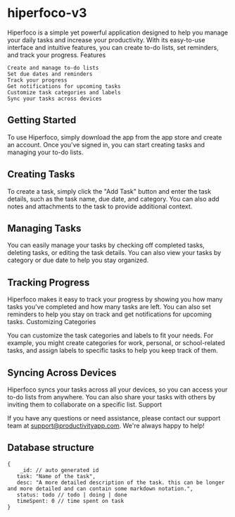 # hiperfoco-v3

Hiperfoco is a simple yet powerful application designed to help you manage your daily tasks and increase your productivity. With its easy-to-use interface and intuitive features, you can create to-do lists, set reminders, and track your progress.
Features

    Create and manage to-do lists
    Set due dates and reminders
    Track your progress
    Get notifications for upcoming tasks
    Customize task categories and labels
    Sync your tasks across devices

## Getting Started

To use Hiperfoco, simply download the app from the app store and create an account. Once you've signed in, you can start creating tasks and managing your to-do lists.

## Creating Tasks

To create a task, simply click the "Add Task" button and enter the task details, such as the task name, due date, and category. You can also add notes and attachments to the task to provide additional context.

## Managing Tasks

You can easily manage your tasks by checking off completed tasks, deleting tasks, or editing the task details. You can also view your tasks by category or due date to help you stay organized.

## Tracking Progress

Hiperfoco makes it easy to track your progress by showing you how many tasks you've completed and how many tasks are left. You can also set reminders to help you stay on track and get notifications for upcoming tasks.
Customizing Categories

You can customize the task categories and labels to fit your needs. For example, you might create categories for work, personal, or school-related tasks, and assign labels to specific tasks to help you keep track of them.

## Syncing Across Devices

Hiperfoco syncs your tasks across all your devices, so you can access your to-do lists from anywhere. You can also share your tasks with others by inviting them to collaborate on a specific list.
Support

If you have any questions or need assistance, please contact our support team at support@productivityapp.com. We're always happy to help!

## Database structure

```
{
    _id: // auto generated id
   task: "Name of the task",
   desc: "A more detailed description of the task. this can be longer and more detailed and can contain some markdown notation.",
   status: todo // todo | doing | done
   timeSpent: 0 // time spent on task
}
```
